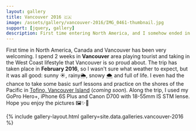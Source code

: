 ```yaml
---
layout: gallery
title: Vancouver 2016 🇨🇦
image: /assets/gallery/vancouver-2016/IMG_0461-thumbnail.jpg
support: [jquery, gallery]
description: First time entering North America, and I somehow ended in it's best part! ⛰🌁🌇🦌🏞
---
```


First time in North America, Canada and Vancouver has been very welcoming. I spend 2 weeks in **Vancouver** area playing tourist and taking in the West Coast lifestyle that Vancouver is so proud about. The trip has taken place in **February 2016**, so I wasn't sure what weather to expect, but it was all good: sunny ☀️, rainy🌦, snowy 🌨 and full of life. I even had the chance to take some basic surf lessons and practice on the shores of the Pacific in [Tofino, Vancouver Island](#) (_coming soon_). Along the trip, I used my GoPro Hero+, iPhone 6S Plus and Canon D700 with 18-55mm IS STM lense. Hope you enjoy the pictures 🖼✨👋

{% include gallery-layout.html gallery=site.data.galleries.vancouver-2016 %}